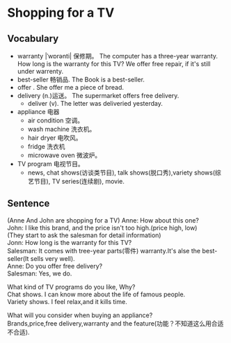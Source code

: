 # Shopping for a TV
## Vocabulary
* warranty |ˈwɒrənti| 保修期。 The computer has a three-year warranty. How long is the warranty for this TV? We offer free repair, if it's still under warrenty.
* best-seller 畅销品. The Book is a best-seller.
* offer . She offer me a piece of bread.
* delivery (n.)运送。 The supermarket offers free delivery.
  * deliver (v). The letter was deliveried yesterday. 
* appliance 电器
  * air condition 空调。
  * wash machine 洗衣机。
  * hair dryer 电吹风。
  * fridge 洗衣机
  * microwave oven 微波炉。
* TV program 电视节目。 
  * news, chat shows(访谈类节目), talk shows(脱口秀),variety shows(综艺节目), TV series(连续剧), movie.

## Sentence
(Anne And John are shopping for a TV)
Anne: How about this one?  
John: I like this brand, and the price isn't too high.(price high, low)  
(They start to ask the salesman for detail information)  
Jonn: How long is the warranty for this TV?  
Salesman: It comes with tree-year parts(零件) warranty.It's alse the best-seller(It sells very well).  
Anne: Do you offer free delivery?  
Salesman: Yes, we do.

What kind of TV programs do you like, Why?  
Chat shows. I can know more about the life of famous people.  
Variety shows. I feel relax,and it kills time.


What will you consider when buying an appliance?  
Brands,price,free delivery,warranty and the feature(功能？不知道这么用合适不合适).


